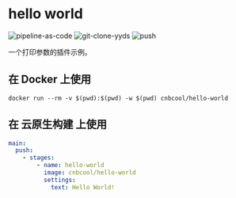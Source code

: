 # hello world

![pipeline-as-code](https://cnb.cool/cnb/plugins/cnbcool/hello-world/-/badge/git/latest/ci/pipeline-as-code)
![git-clone-yyds](https://cnb.cool/cnb/plugins/cnbcool/hello-world/-/badge/git/latest/ci/git-clone-yyds)
![push](https://cnb.cool/cnb/plugins/cnbcool/hello-world/-/badge/git/latest/ci/status/push)

一个打印参数的插件示例。

## 在 Docker 上使用

```shell
docker run --rm -v $(pwd):$(pwd) -w $(pwd) cnbcool/hello-world
```

## 在 云原生构建 上使用

```yml
main:
  push:
    - stages:
        - name: hello-world
          image: cnbcool/hello-world
          settings:
            text: Hello World!
```
